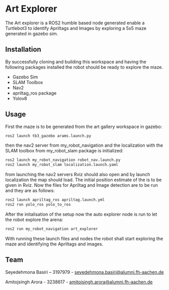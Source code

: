 # Art Explorer

The Art explorer is a ROS2 humble based node generated enable a Turtlebot3 to identify Apriltags and Images by exploring a 5x5 maze generated in gazebo sim. 

## Installation

By successfully cloning and building this workspace and having the following packages installed the robot should be ready to explore the maze.

* Gazebo Sim
* SLAM Toolbox
* Nav2 
* apriltag_ros package
* Yolov8 

## Usage

First the maze is to be generated from the art gallery workspace in gazebo: 
```bash
ros2 launch tb3_gazebo arams.launch.py
```
then the nav2 server from my_robot_navigation and the localization with the SLAM toolbox from my_robot_slam package is initialized:
```bash
ros2 launch my_robot_navigation robot_nav.launch.py
ros2 launch my_robot_slam localization.launch.yaml
```
from launching the nav2 servers Rviz should also open and by launch localization the map should load. The initial position estimate of the is to be given in Rviz.
Now the files for Apriltag and Image detection are to be run and they are as follows:
```bash
ros2 launch apriltag_ros apriltag.launch.yml
ros2 run yolo_ros yolo_to_ros
```
After the initalisation of the setup now the auto explorer node is run to let the robot explore the arena: 
```bash
ros2 run my_robot_navigation art_explorer
```
With running these launch files and nodes the robot shall start exploring the maze and identifying the Apriltags and images.

## Team

Seyedehmona Basiri – 3197979 - seyedehmona.basiri@alumni.fh-aachen.de

Amitojsingh Arora - 3238617 - amitojsingh.arora@alumni.fh-aachen.de
